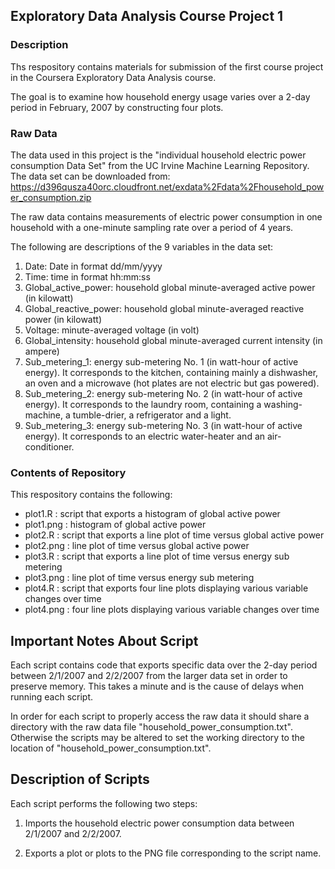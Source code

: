 ## Exploratory Data Analysis Course Project 1

### Description

Ths respository contains materials for submission of the first course project in the Coursera Exploratory Data Analysis course.

The goal is to examine how household energy usage varies over a 2-day period in February, 2007 by constructing four plots.

### Raw Data

The data used in this project is the "individual household electric power consumption Data Set" from the UC Irvine Machine Learning Repository. The data set can be downloaded from:  https://d396qusza40orc.cloudfront.net/exdata%2Fdata%2Fhousehold_power_consumption.zip

The raw data contains measurements of electric power consumption in one household with a one-minute sampling rate over a period of 4 years.

The following are descriptions of the 9 variables in the data set:

1. Date: Date in format dd/mm/yyyy
2. Time: time in format hh:mm:ss
3. Global_active_power: household global minute-averaged active power (in kilowatt)
4. Global_reactive_power: household global minute-averaged reactive power (in kilowatt)
5. Voltage: minute-averaged voltage (in volt)
6. Global_intensity: household global minute-averaged current intensity (in ampere)
7. Sub_metering_1: energy sub-metering No. 1 (in watt-hour of active energy). It corresponds to the kitchen, containing mainly a dishwasher, an oven and a microwave (hot plates are not electric but gas powered).
8. Sub_metering_2: energy sub-metering No. 2 (in watt-hour of active energy). It corresponds to the laundry room, containing a washing-machine, a tumble-drier, a refrigerator and a light.
9. Sub_metering_3: energy sub-metering No. 3 (in watt-hour of active energy). It corresponds to an electric water-heater and an air-conditioner.

### Contents of Repository

This respository contains the following:

+ plot1.R : script that exports a histogram of global active power
+ plot1.png : histogram of global active power
+ plot2.R : script that exports a line plot of time versus global active power
+ plot2.png : line plot of time versus global active power
+ plot3.R : script that exports a line plot of time versus energy sub metering
+ plot3.png : line plot of time versus energy sub metering
+ plot4.R : script that exports four line plots displaying various variable changes over time
+ plot4.png : four line plots displaying various variable changes over time


## Important Notes About Script
Each script contains code that exports specific data over the 2-day period between 2/1/2007 and 2/2/2007 from the larger data set in order to preserve memory. This takes a minute and is the cause of delays when running each script.

In order for each script to properly access the raw data it should share a directory with the raw data file "household_power_consumption.txt". Otherwise the scripts may be altered to set the working directory to the location of "household_power_consumption.txt".

## Description of Scripts
Each script performs the following two steps:

1. Imports the household electric power consumption data between 2/1/2007 and 2/2/2007.

2. Exports a plot or plots to the PNG file corresponding to the script name.
